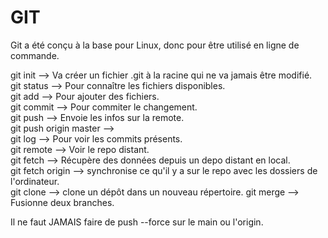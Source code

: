 # GIT  

Git a été conçu à la base pour Linux, donc pour être utilisé en ligne de commande.  

git init --> Va créer un fichier .git à la racine qui ne va jamais être modifié.  
git status --> Pour connaître les fichiers disponibles.  
git add --> Pour ajouter des fichiers.  
git commit --> Pour commiter le changement.  
git push --> Envoie les infos sur la remote.  
git push origin master -->  
git log --> Pour voir les commits présents.  
git remote --> Voir le repo distant.  
git fetch --> Récupère des données depuis un depo distant en local.  
git fetch origin --> synchronise ce qu'il y a sur le repo avec les dossiers de l'ordinateur.  
git clone -->  clone un dépôt dans un nouveau répertoire.
git merge --> Fusionne deux branches.  

Il ne faut JAMAIS faire de push --force sur le main ou l'origin.
   
